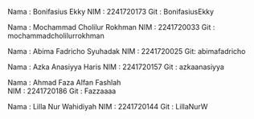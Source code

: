 Nama : Bonifasius Ekky 
NIM : 2241720173
Git : BonifasiusEkky

Nama : Mochammad Cholilur Rokhman
NIM : 2241720033
Git : mochammadcholilurrokhman

Nama : Abima Fadricho Syuhadak
NIM : 2241720025
Git: abimafadricho

Nama : Azka Anasiyya Haris
NIM : 2241720157
Git : azkaanasiyya

Nama : Ahmad Faza Alfan Fashlah  
NIM : 2241720186
Git : Fazzaaaa

Nama : Lilla Nur Wahidiyah
NIM : 2241720144
Git : LillaNurW
